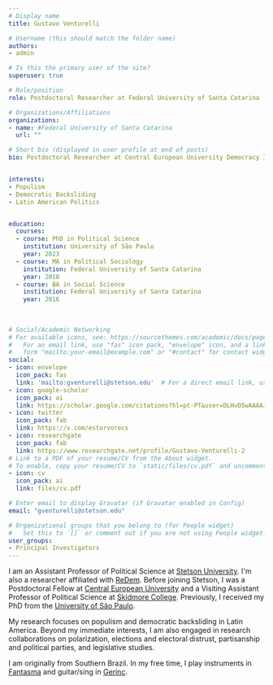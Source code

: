 ```yaml
---
# Display name
title: Gustavo Venturelli

# Username (this should match the folder name)
authors:
- admin

# Is this the primary user of the site?
superuser: true

# Role/position
role: Postdoctoral Researcher at Federal University of Santa Catarina

# Organizations/Affiliations
organizations:
- name: #Federal University of Santa Catarina
  url: ""

# Short bio (displayed in user profile at end of posts)
bio: Postdoctoral Researcher at Central European University Democracy Institute.


interests:
- Populism
- Democratic Backsliding
- Latin American Politics


education:
  courses:
  - course: PhD in Political Science
    institution: University of São Paulo
    year: 2023
  - course: MA in Political Sociology
    institution: Federal University of Santa Catarina
    year: 2018    
  - course: BA in Social Science
    institution: Federal University of Santa Catarina
    year: 2016
    
    
    
# Social/Academic Networking
# For available icons, see: https://sourcethemes.com/academic/docs/page-builder/#icons
#   For an email link, use "fas" icon pack, "envelope" icon, and a link in the
#   form "mailto:your-email@example.com" or "#contact" for contact widget.
social:
- icon: envelope
  icon_pack: fas
  link: 'mailto:gventurelli@stetson.edu'  # For a direct email link, use "mailto:test@example.org".
- icon: google-scholar
  icon_pack: ai
  link: https://scholar.google.com/citations?hl=pt-PT&user=DLHvD5wAAAAJ
- icon: twitter
  icon_pack: fab
  link: https://x.com/estorvorecs
- icon: researchgate
  icon_pack: fab
  link: https://www.researchgate.net/profile/Gustavo-Venturelli-2
# Link to a PDF of your resume/CV from the About widget.
# To enable, copy your resume/CV to `static/files/cv.pdf` and uncomment the lines below.
- icon: cv
  icon_pack: ai
  link: files/cv.pdf

# Enter email to display Gravatar (if Gravatar enabled in Config)
email: "gventurelli@stetson.edu"

# Organizational groups that you belong to (for People widget)
#   Set this to `[]` or comment out if you are not using People widget.
user_groups:
- Principal Investigators
---
```


I am an Assistant Professor of Political Science at [Stetson University](https://www.stetson.edu/artsci/political-science/faculty.php). I'm also a researcher affiliated with [ReDem](https://redem.tec.br/). Before joining Stetson, I was a Postdoctoral Fellow at [Central European University](https://globalforum.ceu.edu/gustavo-venturelli/) and a Visiting Assistant Professor of Political Science at [Skidmore College](https://www.skidmore.edu/political_science/index.php). Previously, I received my PhD from the [University of São Paulo](https://dcp.fflch.usp.br).

My research focuses on populism and democratic backsliding in Latin America. Beyond my immediate interests, I am also engaged in research collaborations on polarization, elections and electoral distrust, partisanship and political parties, and legislative studies.

I am originally from Southern Brazil. In my free time, I play instruments in [Fantasma](https://f4nt4sm4.bandcamp.com) and guitar/sing in [Gerinc](https://szegyenkazettak.bandcamp.com/album/reklam-ci).



